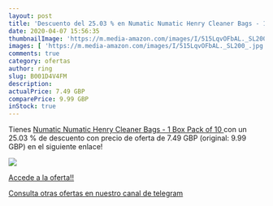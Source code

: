 ```yaml
---
layout: post
title: 'Descuento del 25.03 % en Numatic Numatic Henry Cleaner Bags - 1 B'
date: 2020-04-07 15:56:35
thumbnailImage: 'https://m.media-amazon.com/images/I/515LqvOFbAL._SL200_.jpg'
images: [ 'https://m.media-amazon.com/images/I/515LqvOFbAL._SL200_.jpg' ]
comments: true
category: ofertas
author: ring
slug: B001D4V4FM
description:
actualPrice: 7.49 GBP
comparePrice: 9.99 GBP
inStock: true
---
```


Tienes [Numatic Numatic Henry Cleaner Bags - 1 Box  Pack of 10 ](https://www.amazon.com/dp/B001D4V4FM/?tag=redken08-20) con un 25.03 % de descuento con precio de oferta de 7.49 GBP (original: 9.99 GBP) en el siguiente enlace!

[![](https://m.media-amazon.com/images/I/515LqvOFbAL._SL200_.jpg)](https://www.amazon.com/dp/B001D4V4FM/?tag=redken08-20)

[Accede a la oferta!!](https://www.amazon.com/dp/B001D4V4FM/?tag=redken08-20)

[Consulta otras ofertas en nuestro canal de telegram](https://t.me/s/ofertas25)

